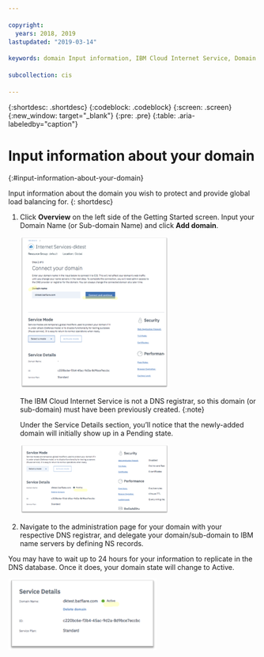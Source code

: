 ```yaml
---

copyright:
  years: 2018, 2019
lastupdated: "2019-03-14"

keywords: domain Input information, IBM Cloud Internet Service, Domain Name

subcollection: cis

---
```


{:shortdesc: .shortdesc}
{:codeblock: .codeblock}
{:screen: .screen}
{:new_window: target="_blank"}
{:pre: .pre}
{:table: .aria-labeledby="caption"}

# Input information about your domain
{:#input-information-about-your-domain}

Input information about the domain you wish to protect and provide global load balancing for.
{: shortdesc}

1. Click **Overview** on the left side of the Getting Started screen. Input your Domain Name (or Sub-domain Name) and click **Add domain**.

    <img src="images/reliability3.png" alt="drawing" style="width: 300px;"/>

    The IBM Cloud Internet Service is not a DNS registrar, so this domain (or sub-domain) must have been previously created.
    {:note}

    Under the Service Details section, you’ll notice that the newly-added domain will initially show up in a Pending state.

    <img src="images/reliability4.png" alt="drawing" style="width: 300px;"/>    

2. Navigate to the administration page for your domain with your respective DNS registrar, and delegate your domain/sub-domain to IBM name servers by defining NS records.

You may have to wait up to 24 hours for your information to replicate in the DNS database. Once it does, your domain state will change to Active.

<img src="images/reliability5.png" alt="drawing" style="width: 300px;"/>    
